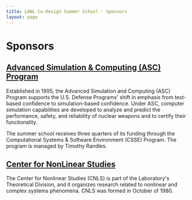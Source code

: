 ```yaml
---
title: LANL Co-Design Summer School - Sponsors
layout: page
---
```


# Sponsors

## [Advanced Simulation & Computing (ASC) Program](http://nnsa.energy.gov/asc)

Established in 1995, the Advanced Simulation and Computing (ASC) Program supports the U.S. Defense Programs' shift in emphasis from test-based confidence to simulation-based confidence. Under ASC, computer simulation capabilities are developed to analyze and predict the performance, safety, and reliability of nuclear weapons and to certify their functionality.

The summer school receives three quarters of its funding through the Computational Systems & Software Environment (CSSE) Program. The program is managed by Timothy Randles.

<!--
## [ExaLearn](https://github.com/exalearn)

ExaLearn is a co-design center for Exascale Machine Learning (ML) Technologies and is a collaboration initially consisting of experts from eight multipurpose DOE labs. Rapid growth in the amount of data and computational power is driving a revolution in machine learning (ML) and artificial intelligence (AI). Beyond the highly visible successes in machine-based natural language translation, these new ML technologies have profound implications for computational and experimental science and engineering and the exascale computing systems that DOE is deploying to support those disciplines.

To address these challenges, the ExaLearn co-design center provides exascale ML software for use by ECP Applications projects, other ECP Co-Design Centers and DOE experimental facilities and leadership class computing facilities. The ExaLearn Co-Design Center will also collaborate with ECP PathForward vendors on the development of exascale ML software.

## [Center for Nonlinear Studies](https://cnls.lanl.gov/External/)

The Center for Nonlinear Studies (CNLS) is part of the Los Alamos National Laboratory's Theoretical Division, and it organizes research related to nonlinear and complex systems phenomena. CNLS was formed in October of 1980.
-->

## [Center for NonLinear Studies](https://cnls.lanl.gov/)

The Center for Nonlinear Studies (CNLS) is part of the Laboratory's Theoretical Division, and it organizes research related to nonlinear and complex systems phenomena. CNLS was formed in October of 1980.
